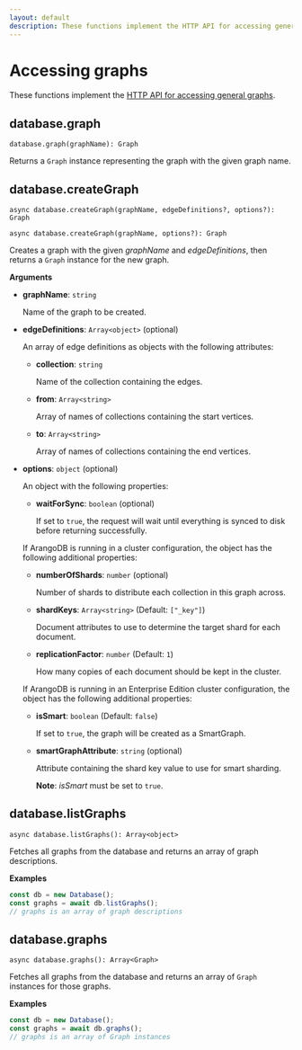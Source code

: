 ```yaml
---
layout: default
description: These functions implement the HTTP API for accessing general graphs
---
```

# Accessing graphs

These functions implement the
[HTTP API for accessing general graphs](../http/gharial.html).

## database.graph

`database.graph(graphName): Graph`

Returns a `Graph` instance representing the graph with the given graph name.

## database.createGraph

`async database.createGraph(graphName, edgeDefinitions?, options?): Graph`

`async database.createGraph(graphName, options?): Graph`

Creates a graph with the given _graphName_ and _edgeDefinitions_, then returns
a `Graph` instance for the new graph.

**Arguments**

- **graphName**: `string`

  Name of the graph to be created.

- **edgeDefinitions**: `Array<object>` (optional)

  An array of edge definitions as objects with the following attributes:

  - **collection**: `string`

    Name of the collection containing the edges.

  - **from**: `Array<string>`

    Array of names of collections containing the start vertices.

  - **to**: `Array<string>`

    Array of names of collections containing the end vertices.

- **options**: `object` (optional)

  An object with the following properties:

  - **waitForSync**: `boolean` (optional)

    If set to `true`, the request will wait until everything is synced to
    disk before returning successfully.

  If ArangoDB is running in a cluster configuration, the object has the
  following additional properties:

  - **numberOfShards**: `number` (optional)

    Number of shards to distribute each collection in this graph across.

  - **shardKeys**: `Array<string>` (Default: `["_key"]`)

    Document attributes to use to determine the target shard for each document.

  - **replicationFactor**: `number` (Default: `1`)

    How many copies of each document should be kept in the cluster.

  If ArangoDB is running in an Enterprise Edition cluster configuration, the
  object has the following additional properties:

  - **isSmart**: `boolean` (Default: `false`)

    If set to `true`, the graph will be created as a SmartGraph.

  - **smartGraphAttribute**: `string` (optional)

    Attribute containing the shard key value to use for smart sharding.

    **Note**: _isSmart_ must be set to `true`.

## database.listGraphs

`async database.listGraphs(): Array<object>`

Fetches all graphs from the database and returns an array of graph descriptions.

**Examples**

```js
const db = new Database();
const graphs = await db.listGraphs();
// graphs is an array of graph descriptions
```

## database.graphs

`async database.graphs(): Array<Graph>`

Fetches all graphs from the database and returns an array of `Graph` instances
for those graphs.

**Examples**

```js
const db = new Database();
const graphs = await db.graphs();
// graphs is an array of Graph instances
```

